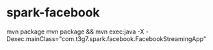 # spark-facebook
mvn package
mvn package && mvn exec:java -X -Dexec.mainClass="com.t3g7.spark.facebook.FacebookStreamingApp"
